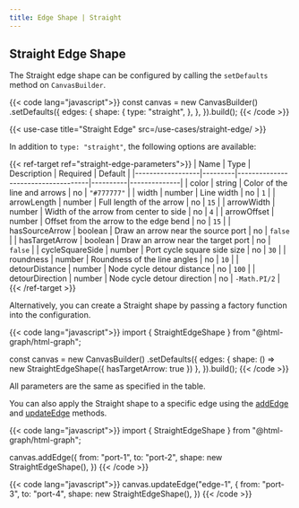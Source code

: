 ```yaml
---
title: Edge Shape | Straight
---
```


## Straight Edge Shape

The Straight edge shape can be configured by calling the `setDefaults` method on `CanvasBuilder`.

{{< code lang="javascript">}}
const canvas = new CanvasBuilder()
  .setDefaults({
    edges: {
      shape: {
        type: "straight",
      },
    },
  }).build();
{{< /code >}}

{{< use-case title="Straight Edge" src=/use-cases/straight-edge/ >}}

In addition to `type: "straight"`, the following options are available:

{{< ref-target ref="straight-edge-parameters">}}
| Name             | Type    | Description                        | Required | Default      |
|------------------|---------|------------------------------------|----------|--------------|
| color            | string  | Color of the line and arrows       | no       | `"#777777"`  |
| width            | number  | Line width                         | no       | `1`          |
| arrowLength      | number  | Full length of the arrow           | no       | `15`         |
| arrowWidth       | number  | Width of the arrow from center to side | no    | `4`          |
| arrowOffset      | number  | Offset from the arrow to the edge bend | no   | `15`         |
| hasSourceArrow   | boolean | Draw an arrow near the source port | no       | `false`      |
| hasTargetArrow   | boolean | Draw an arrow near the target port | no       | `false`      |
| cycleSquareSide  | number  | Port cycle square side size        | no       | `30`         |
| roundness        | number  | Roundness of the line angles       | no       | `10`         |
| detourDistance   | number  | Node cycle detour distance         | no       | `100`        |
| detourDirection  | number  | Node cycle detour direction        | no       | `-Math.PI/2` |
{{< /ref-target >}}

Alternatively, you can create a Straight shape by passing a factory function into the configuration.

{{< code lang="javascript">}}
import { StraightEdgeShape } from "@html-graph/html-graph";

const canvas = new CanvasBuilder()
  .setDefaults({
    edges: {
      shape: () => new StraightEdgeShape({ hasTargetArrow: true })
    },
  }).build();
{{< /code >}}

All parameters are the same as specified in the <span data-ref="straight-edge-parameters">table</span>.

You can also apply the Straight shape to a specific edge using the <a href="/canvas/add-edge">addEdge</a> and <a href="/canvas/update-edge">updateEdge</a> methods.

{{< code lang="javascript">}}
import { StraightEdgeShape } from "@html-graph/html-graph";

canvas.addEdge({
  from: "port-1",
  to: "port-2",
  shape: new StraightEdgeShape(),
})
{{< /code >}}

{{< code lang="javascript">}}
canvas.updateEdge("edge-1", {
  from: "port-3",
  to: "port-4",
  shape: new StraightEdgeShape(),
})
{{< /code >}}
